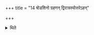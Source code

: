 +++
title = "14 षोडशिनो ग्रहणन् द्विरात्रस्योत्तरेऽहन्"

+++

<details><summary>थिते</summary>

षोडशिनो ग्रहणं द्विरात्रस्योत्तरेऽहन् १४
</details>
